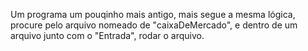 Um programa um pouqinho mais antigo, mais segue a mesma lógica, procure pelo arquivo nomeado de "caixaDeMercado", e dentro de um arquivo junto com o "Entrada", rodar o arquivo.
